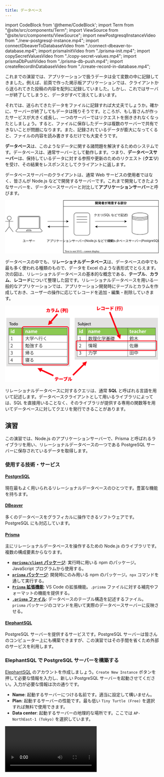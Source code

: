 ```yaml
---
title: データベース
---
```


import CodeBlock from '@theme/CodeBlock';
import Term from "@site/src/components/Term";
import ViewSource from "@site/src/components/ViewSource";
import newPostgresqlInstanceVideo from "./new-postgresql-instance.mp4";
import connectDbeaverToDatabaseVideo from "./connect-dbeaver-to-database.mp4";
import prismaInitVideo from "./prisma-init.mp4";
import copySecretValuesVideo from "./copy-secret-values.mp4";
import prismaDbPushVideo from "./prisma-db-push.mp4";
import createRecordInDatabaseVideo from "./create-record-in-database.mp4";

これまでの演習では、アプリケーションで扱うデータは全て変数の中に記録してきました。例えば、前頁で作った掲示板アプリケーションでは、クライアントから送られてきた投稿の内容を配列に記録していました。しかし、これではサーバーが終了してしまうと、データがすべて消えてしまいます。

それでは、送られてきたデータをファイルに記録すれば大丈夫でしょうか。確かに、サーバーが終了してもデータは残りそうです。ところが、もし皆さんが作ったサービスが大きく成長し、一つのサーバーではリクエストを捌ききれなくなったとしましょう。すると、ファイルに保存したデータは複数のサーバーで共有できないことが問題になります。また、記録されているデータが膨大になってくると、ファイルの内容を読み書きするだけでも大変そうです。

**データベース**は、このようなデータに関する諸問題を解決するためのシステムです。データベースは、通常サーバーとして動作します。つまり、**データベースサーバー**は、保持しているデータに対する参照や更新のためのリクエスト (**クエリ**) を受け、その結果をレスポンスとしてクライアントに返します。

データベースサーバーのクライアントは、通常 Web サービスの使用者ではなく、皆さんが Node.js などで開発するサーバーです。これまで開発してきたようなサーバーを、データベースサーバーと対比して**アプリケーションサーバー**と呼びます。

![データベースとアプリケーションサーバー](./database-application-server.drawio.svg)

データベースの中でも、**リレーショナルデータベース**は、データベースの中でも最も多く使われる種類のもので、データを Excel のような表形式でとらえます。次の図は、リレーショナルデータベースの基本的な概念である、**テーブル**、**カラム**、**レコード**について整理した図です。リレーショナルデータベースを用いる一般的なアプリケーションでは、アプリケーション開発時にテーブルとカラムを作成しておき、ユーザーの操作に応じてレコードを追加・編集・削除していきます。

![リレーショナルデータベース](./relational-database-concept.png)

リレーショナルデータベースに対するクエリは、通常 **SQL** と呼ばれる言語を用いて記述します。データベースクライアントとして用いるライブラリによっては、SQL を直接用いることなく、そのライブラリが提供する専用の関数等を用いてデータベースに対してクエリを発行できることがあります。

## 演習

この演習では、Node.js のアプリケーションサーバーで、Prisma と呼ばれるライブラリを用い、リレーショナルデータベースの一つである PostgreSQL サーバーに保存されているデータを取得します。

### 使用する技術・サービス

#### [PostgreSQL](https://www.postgresql.org/)

現在最もよく用いられるリレーショナルデータベースのひとつです。豊富な機能を持ちます。

#### [DBeaver](https://dbeaver.io/)

多くのデータベースをグラフィカルに操作できるソフトウェアです。PostgreSQL にも対応しています。

#### [Prisma](https://www.prisma.io/)

主にリレーショナルデータベースを操作するための Node.js の<Term type="library">ライブラリ</Term>です。複数の構成要素からなります。

- [**`@prisma/client` パッケージ**](https://www.npmjs.com/package/@prisma/client): 実行時に用いる npm のパッケージ。JavaScript プログラムから使用する。
- [**`prisma` パッケージ**](https://www.npmjs.com/package/prisma): 開発時にのみ用いる npm のパッケージ。`npx` コマンドを通して実行する。
- [**`Prisma` 拡張機能**](https://marketplace.visualstudio.com/items?itemName=Prisma.prisma): VS Code の拡張機能。`.prisma` ファイルに対する補完やフォーマットの機能を提供する。
- [**`.prisma` ファイル**](https://www.prisma.io/docs/concepts/components/prisma-schema): データベースのテーブル構造を記述するファイル。`prisma` パッケージのコマンドを用いて実際のデータベースサーバーに反映させる。

#### [ElephantSQL](https://www.elephantsql.com/)

PostgreSQL サーバーを提供するサービスです。PostgreSQL サーバーは皆さんのコンピューター上にも構築できますが、この演習ではその手間を省くため外部のサービスを利用します。

### ElephantSQL で PostgreSQL サーバーを構築する

[ElephantSQL](https://www.elephantsql.com) のアカウントを作成しましょう。`Create New Instance` ボタンを押して必要な情報を入力し、新しい PostgreSQL サーバーを起動させてください。入力が必要な情報は次の通りです。

- **Name**: 起動するサーバーにつける名前です。適当に設定して構いません。
- **Plan**: 起動するサーバーの性能です。最も低い `Tiny Turtle (Free)` を選択すれば無料で使用できます。
- **Data center**: 起動するサーバーの地理的な場所です。ここでは `AP-NorthEast-1 (Tokyo)` を選択しています。

<video src={newPostgresqlInstanceVideo} controls />

### DBeaver で PostgreSQL サーバーに接続する

[DBeaver](https://dbeaver.io) をインストールしましょう。続いて、ElephantSQL の管理画面で接続情報を表示し、その情報を DBeaver に入力して前項で起動した PostgreSQL サーバーに接続しましょう。

<video src={connectDbeaverToDatabaseVideo} controls />

この時点では、まだデータベース上にテーブルが作成されていません。DBeaver 上で作成することもできますが、今回は Prisma を使用して作成することにします。

### Prisma でテーブル構造を作成する

VS Code 向けの Prisma 拡張機能をインストールしましょう。

![Prisma 拡張機能のインストール](./install-prisma-extension.png)

新しいフォルダを VS Code で開き、`npm init` コマンドを使用して `package.json` ファイルを作成した後、

```shell
npx prisma init
```

コマンドを実行します。パッケージを実行しても良いか尋ねられる場合は、`y` を入力して許可しましょう。

<video src={prismaInitVideo} controls muted autoPlay loop />

:::tip <Term type="npxCommand">`npx` コマンド</Term>

<p><Term type="npxCommand"><code>npx</code> コマンド</Term>は、npm のパッケージを、プログラムからではなく直接実行するためのコマンドです。npm には <code>prisma</code> パッケージのように、直接実行専用のパッケージも存在します。</p>

:::

続いて、ElephantSQL からデータベースへの接続情報を `.env` ファイルにコピーします。これにより、Prisma は ElephantSQL 上の PostgreSQL サーバーと接続できるようになります。

<video src={copySecretValuesVideo} controls muted autoPlay loop />

`prisma/schema.prisma` ファイルを、次のように編集し、データベースのテーブルとカラムを定義します。

```javascript
// This is your Prisma schema file,
// learn more about it in the docs: https://pris.ly/d/prisma-schema

generator client {
  provider = "prisma-client-js"
}

datasource db {
  provider = "postgresql"
  url      = env("DATABASE_URL")
}

model Todo {
  id   Int    @id @default(autoincrement())
  name String
}
```

完了したら、

```shell
npx prisma db push
```

コマンドを実行しましょう。すると、データベースに `schema.prisma` に書かれた通りのテーブルとカラムが作成されるので、DBeaver で確認してみてください。接続を一旦切断し、再接続する必要があります。また、このとき、後述する `@prisma/client` パッケージが自動的にインストールされます。

<video src={prismaDbPushVideo} controls />

### DBeaver で Prisma が作成したテーブルにレコードを追加する

Prisma が作成したテーブルに、DBeaver を用いてレコードを追加しましょう。

<video src={createRecordInDatabaseVideo} controls />

### Prisma でデータベースのデータを読み書きする

Node.js から Prisma を利用してデータベースのデータを操作するためには、`@prisma/client` パッケージの [`PrismaClient` クラス](https://www.prisma.io/docs/reference/api-reference/prisma-client-reference#prismaclient)を用います。

- [`PrismaClient#[テーブル名].findMany` メソッド](https://www.prisma.io/docs/reference/api-reference/prisma-client-reference#findmany): 条件を満たすレコードを全て取得
- [`PrismaClient#[テーブル名].findFirst` メソッド](https://www.prisma.io/docs/reference/api-reference/prisma-client-reference#findfirst): 条件を満たす最初のレコードを取得
- [`PrismaClient#[テーブル名].findUnique` メソッド](https://www.prisma.io/docs/reference/api-reference/prisma-client-reference#findunique): レコードを一意に識別できる条件を使用してレコードを 1 つだけ取得

:::caution 非同期処理

上記の 3 つのメソッドは、<Term type="asynchronousProcess">**非同期処理**</Term>を行います。JavaScript における非同期処理とは、ファイルの入出力やネットワーク通信など、JavaScript の外側の時間のかかる処理の完了を待つ間、ほかの処理を実行できるようにする仕組みです。非同期処理を行う関数を使用するためには、次の 2 つを行います。

- 非同期処理を行う関数を呼び出す関数を定義する際、`async` キーワードをつけること
- 非同期処理を行う関数の戻り値に対し、`await` 演算子を適用すること

非同期処理に関する詳細は、[MDN の記事](https://developer.mozilla.org/ja/docs/Learn/JavaScript/Asynchronous)を参照してください。

:::

まずは、`findMany` メソッドの戻り値を、デバッガを用いて確認してみましょう。

```javascript
const { PrismaClient } = require("@prisma/client");
const client = new PrismaClient();

async function main() {
  const todos = await client.todo.findMany();
  debugger;
}
main();
```

![findMany の戻り値](./find-many-result.png)

続いて、[`PrismaClient#[テーブル名].create` メソッド](https://www.prisma.io/docs/reference/api-reference/prisma-client-reference#create)を用いて、テーブルにレコードを作成してみましょう。

```javascript
const { PrismaClient } = require("@prisma/client");
const client = new PrismaClient();

async function main() {
  const todos = await client.todo.create({ data: { name: "買い物をする" } });
  debugger;
}
main();
```

![create の戻り値](./create-result.png)

## 課題

[前頁](../07-get-post/index.md)で作成した掲示板システムのアプリケーションのデータが、データベース上に保存できるようにしてみましょう。

<ViewSource url={import.meta.url} path="_samples/forum" noCodeSandbox />
